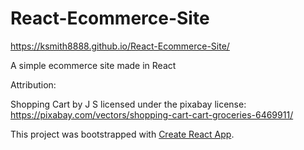 # React-Ecommerce-Site

https://ksmith8888.github.io/React-Ecommerce-Site/

A simple ecommerce site made in React

Attribution:

Shopping Cart by J S licensed under the pixabay license: https://pixabay.com/vectors/shopping-cart-cart-groceries-6469911/

This project was bootstrapped with [Create React App](https://github.com/facebook/create-react-app).
